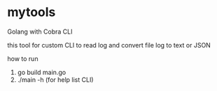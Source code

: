 # mytools
Golang with Cobra CLI

this tool for custom CLI to read log and convert file log to text or JSON

how to run
1. go build main.go
2. ./main -h (for help list CLI) 
